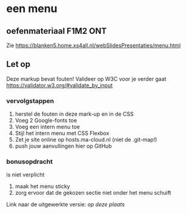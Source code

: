 # een menu
## oefenmateriaal F1M2 ONT
Zie https://blanken5.home.xs4all.nl/webSlidesPresentaties/menu.html

## Let op
Deze markup bevat fouten!
Valideer op W3C voor je verder gaat https://validator.w3.org/#validate_by_input

### vervolgstappen
1. herstel de fouten in deze mark-up en in de CSS
1. Voeg 2 Google-fonts toe
1. Voeg een intern menu toe
1. Stijl het intern menu met CSS Flexbox
1. Zet je site online op hosts.ma-cloud.nl (niet de .git-map!)
1. push jouw aanvullingen hier op GitHub


### bonusopdracht
is niet verplicht
1. maak het menu sticky
1. zorg ervoor dat de gekozen sectie niet onder het menu schuift

Link naar de uitgewerkte versie: _op deze plaats_